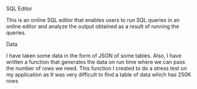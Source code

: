 SQL Editor

This is an online SQL editor that enables users to run SQL queries in an online editor and analyze the output obtained as a result of running the queries.


Data

I have taken some data in the form of JSON of some tables. Also, I have written a function that generates the data on run time where we can pass the number of rows we need. This function I created to do a stress test on my application as It was very difficult to find a table of data which has 250K rows

